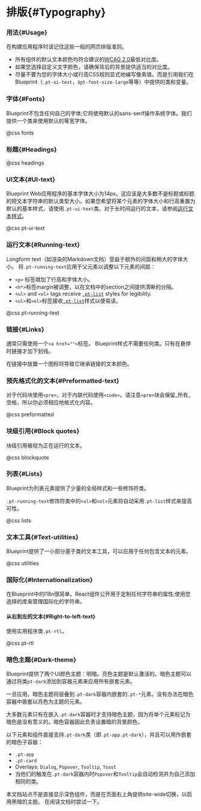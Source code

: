 # 排版{#Typography}

### 用法{#Usage}

在构建应用程序时请记住这些一般的网页排版准则。

- 所有组件的默认文本颜色均符合建议的[WCAG 2.0](https://www.w3.org/TR/WCAG20/)最低对比度。
- 如果您选择自定义文字颜色，请确保背后的背景提供适当的对比度。
- 尽量不要为您的字体大小或行高CSS规则显式地编写像素值。而是引用我们在Blueprint（`.pt-ui-text`，`$pt-font-size-large`等等）中提供的类和变量。

### 字体{#Fonts}

Blueprint不包含任何自己的字体;它将使用默认的sans-serif操作系统字体。我们提供一个类来使用默认的等宽字体。


@css fonts

### 标题{#Headings}

@css headings

### UI文本{#UI-text}

Blueprint Web应用程序的基本字体大小为14px。这应该是大多数不是标题或标题的短文本字符串的默认类型大小。如果您希望将某个元素的字体大小和行高重置为默认的基本样式，请使用`.pt-ui-text`类。对于长时间运行的文本，请参阅[运行文本样式](#core/typography.running-text)。

@css pt-ui-text

### 运行文本{#Running-text}

Longform text（如渲染的Markdown文档）受益于额外的间距和稍大的字体大小。 将`.pt-running-text`应用于父元素以调整以下元素的间距：

- `<p>` 标签增加了行高和字体大小。
- `<h*>`标签margin被调整，以在文档中的section之间提供清晰的分隔。
- `<ul>` and `<ol>` tags receive [`.pt-list`](#core/typography.lists) styles for legibility.
- `<ul>`和`<ol>`标签接收[`.pt-list`](#core/typography.lists)样式以便易读。

@css pt-running-text

### 链接{#Links}

通常只需使用一个`<a href="">`标签。 Blueprint样式不需要任何类。只有在悬停时链接才加下划线。

在链接中放置一个图标将导致它继承链接的文本颜色。

### 预先格式化的文本{#Preformatted-text}

对于代码块使用`<pre>`，对于内联代码使用`<code>`。请注意`<pre>`块会保留_所有_空格，所以你必须相应地格式化内容。

@css preformatted

### 块级引用{#Block quotes}

块级引用被视为正在运行的文本。

@css blockquote

### 列表{#Lists}

Blueprint为列表元素提供了少量的全局样式和一些修饰符类。

`.pt-running-text`修饰符类中的`<ul>`和`<ol>`元素将自动采用`.pt-list`样式来提高可性。

@css lists

### 文本工具{#Text-utilities}

Blueprint提供了一小部分基于类的文本工具，可以应用于任何包含文本的元素。

@css utilities

### 国际化{#Internationalization}

在Blueprint中的I18n很简单。React组件公开用于定制任何字符串的属性;使用您选择的库来管理国际化的字符串。

#### 从右到左的文本{#Right-to-left-text}

使用实用程序类`.pt-rtl`。

@css pt-rtl

### 暗色主题{#Dark-theme}

Blueprint提供了两个UI颜色主题：明暗。亮色主题是默认激活的。暗色主题可以通过将类`pt-dark`添加到容器元素来应用所有嵌套元素。

一旦应用，暗色主题将层叠到`.pt-dark`容器内嵌套的`.pt-*`元素。没有办法在暗色容器中嵌套以亮色为主题的元素。

大多数元素只有在嵌入`.pt-dark`容器时才支持暗色主题，因为将单个元素标记为暗色是没有意义的。暗色容器因此负责设置暗的背景颜色。

以下元素和组件直接支持`.pt-dark`类（即`.pt-app.pt-dark`），并且可以用作嵌套的暗色子容器：

- `.pt-app`
- `.pt-card`
- Overlays: `Dialog`, `Popover`, `Tooltip`, `Toast`
- 当他们的触发在`.pt-dark`容器内时`Popover`和`Tooltip`会自动检测并为自己添加相同的类。

本文档站点不是直接显示深色组件，而是在页面右上角提供site-wide切换，以启用黑暗的主题。 在阅读文档时尝试一下。
